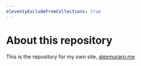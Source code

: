 ```yaml
---
eleventyExcludeFromCollections: true
---
```


# About this repository

This is the repository for my own site, [alexmuraro.me](alexmuraro.me)
